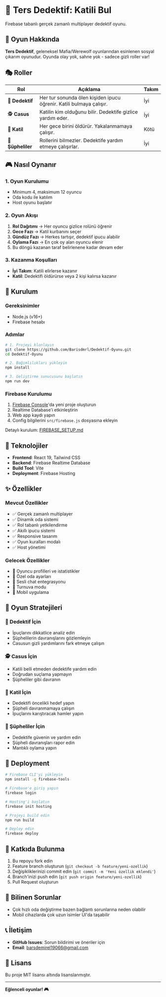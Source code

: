 # 🔪 Ters Dedektif: Katili Bul

Firebase tabanlı gerçek zamanlı multiplayer dedektif oyunu.

## 🎯 Oyun Hakkında

**Ters Dedektif**, geleneksel Mafia/Werewolf oyunlarından esinlenen sosyal çıkarım oyunudur. Oyunda olay yok, sahne yok - sadece gizli roller var!

## 🎭 Roller

| Rol | Açıklama | Takım |
|-----|----------|-------|
| 🔎 **Dedektif** | Her tur sonunda ölen kişiden ipucu öğrenir. Katili bulmaya çalışır. | İyi |
| 🕵️ **Casus** | Katilin kim olduğunu bilir. Dedektife gizlice yardım eder. | İyi |
| 🔪 **Katil** | Her gece birini öldürür. Yakalanmamaya çalışır. | Kötü |
| 👥 **Şüpheliler** | Rollerini bilmezler. Dedektife yardım etmeye çalışırlar. | İyi |

## 🎮 Nasıl Oynanır

### 1. Oyun Kurulumu
- Minimum 4, maksimum 12 oyuncu
- Oda kodu ile katılım
- Host oyunu başlatır

### 2. Oyun Akışı
1. **Rol Dağıtımı** → Her oyuncu gizlice rolünü öğrenir
2. **Gece Fazı** → Katil kurbanını seçer
3. **Gündüz Fazı** → Herkes tartışır, dedektif ipucu alabilir
4. **Oylama Fazı** → En çok oy alan oyuncu elenir
5. Bu döngü kazanan taraf belirlenene kadar devam eder

### 3. Kazanma Koşulları
- **İyi Takım**: Katili elirlerse kazanır
- **Katil**: Dedektifi öldürürse veya 2 kişi kalırsa kazanır

## 🚀 Kurulum

### Gereksinimler
- Node.js (v16+)
- Firebase hesabı

### Adımlar

```bash
# 1. Projeyi klonlayın
git clone https://github.com/Barisdmrl/Dedektif-Oyunu.git
cd Dedektif-Oyunu

# 2. Bağımlılıkları yükleyin
npm install

# 3. Geliştirme sunucusunu başlatın
npm run dev
```

### Firebase Kurulumu
1. [Firebase Console](https://console.firebase.google.com)'da yeni proje oluşturun
2. Realtime Database'i etkinleştirin
3. Web app kaydı yapın
4. Config bilgilerini `src/firebase.js` dosyasına ekleyin

Detaylı kurulum: [FIREBASE_SETUP.md](FIREBASE_SETUP.md)

## 🔧 Teknolojiler

- **Frontend**: React 19, Tailwind CSS
- **Backend**: Firebase Realtime Database
- **Build Tool**: Vite
- **Deployment**: Firebase Hosting

## ✨ Özellikler

### Mevcut Özellikler
- ✅ Gerçek zamanlı multiplayer
- ✅ Dinamik oda sistemi
- ✅ Rol tabanlı yetkilendirme
- ✅ Akıllı ipucu sistemi
- ✅ Responsive tasarım
- ✅ Oyun kuralları modalı
- ✅ Host yönetimi

### Gelecek Özellikler
- 🔮 Oyuncu profilleri ve istatistikler
- 🔮 Özel oda ayarları
- 🔮 Sesli chat entegrasyonu
- 🔮 Turnuva modu
- 🔮 Mobil uygulama

## 🎯 Oyun Stratejileri

### 🔎 Dedektif İçin
- İpuçlarını dikkatlice analiz edin
- Şüphelilerin davranışlarını gözlemleyin
- Casusun gizli yardımlarını fark etmeye çalışın

### 🕵️ Casus İçin
- Katili belli etmeden dedektife yardım edin
- Doğrudan suçlama yapmayın
- Şüpheliler gibi davranın

### 🔪 Katil İçin
- Dedektifi öncelikli hedef yapın
- Şüpheli davranmamaya çalışın
- İpuçlarını karıştıracak hamler yapın

### 👥 Şüpheliler İçin
- Dedektife güvenin ve yardım edin
- Şüpheli davranışları rapor edin
- Mantıklı oylama yapın

## 📱 Deployment

```bash
# Firebase CLI'yi yükleyin
npm install -g firebase-tools

# Firebase'e giriş yapın
firebase login

# Hosting'i başlatın
firebase init hosting

# Projeyi build edin
npm run build

# Deploy edin
firebase deploy
```

## 🤝 Katkıda Bulunma

1. Bu repoyu fork edin
2. Feature branch oluşturun (`git checkout -b feature/yeni-ozellik`)
3. Değişikliklerinizi commit edin (`git commit -m 'Yeni özellik eklendi'`)
4. Branch'inizi push edin (`git push origin feature/yeni-ozellik`)
5. Pull Request oluşturun

## 🐛 Bilinen Sorunlar

- Çok hızlı oda değiştirme bazen bağlantı sorunlarına neden olabilir
- Mobil cihazlarda çok uzun isimler UI'da taşabilir

## 📞 İletişim

- **GitHub Issues**: Sorun bildirimi ve öneriler için
- **Email**: barsdemirel19066@gmail.com

## 📝 Lisans

Bu proje MIT lisansı altında lisanslanmıştır.

---

**Eğlenceli oyunlar! 🎮**